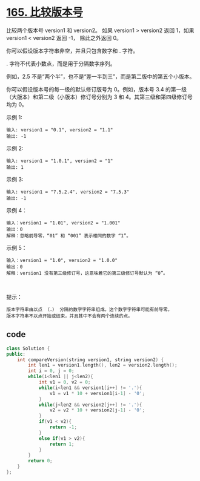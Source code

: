 # [165. 比较版本号](https://leetcode-cn.com/problems/compare-version-numbers/)

比较两个版本号 version1 和 version2。
如果 version1 > version2 返回 1，如果 version1 < version2 返回 -1， 除此之外返回 0。

你可以假设版本字符串非空，并且只包含数字和 . 字符。

 . 字符不代表小数点，而是用于分隔数字序列。

例如，2.5 不是“两个半”，也不是“差一半到三”，而是第二版中的第五个小版本。

你可以假设版本号的每一级的默认修订版号为 0。例如，版本号 3.4 的第一级（大版本）和第二级（小版本）修订号分别为 3 和 4。其第三级和第四级修订号均为 0。
 

示例 1:

    输入: version1 = "0.1", version2 = "1.1"
    输出: -1
示例 2:

    输入: version1 = "1.0.1", version2 = "1"
    输出: 1
示例 3:

    输入: version1 = "7.5.2.4", version2 = "7.5.3"
    输出: -1
示例 4：

    输入：version1 = "1.01", version2 = "1.001"
    输出：0
    解释：忽略前导零，“01” 和 “001” 表示相同的数字 “1”。
示例 5：

    输入：version1 = "1.0", version2 = "1.0.0"
    输出：0
    解释：version1 没有第三级修订号，这意味着它的第三级修订号默认为 “0”。
 

提示：

    版本字符串由以点 （.） 分隔的数字字符串组成。这个数字字符串可能有前导零。
    版本字符串不以点开始或结束，并且其中不会有两个连续的点。
## code

```c++
class Solution {
public:
    int compareVersion(string version1, string version2) {
        int len1 = version1.length(), len2 = version2.length();
        int i = 0, j = 0;
        while(i<len1 || j<len2){
            int v1 = 0, v2 = 0;
            while(i<len1 && version1[i++] != '.'){
                v1 = v1 * 10 + version1[i-1] - '0';
            }
            while(j<len2 && version2[j++] != '.'){
                v2 = v2 * 10 + version2[j-1] - '0';
            }
            if(v1 < v2){
                return -1;
            }
            else if(v1 > v2){
                return 1;
            }
        }
        return 0;
    }
};
```
